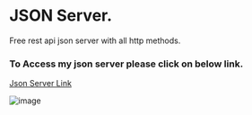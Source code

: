 # JSON Server.
Free rest api json server with all http methods.

### To Access my json server please click on below link.

[Json Server Link][website]

[website]: https://my-json-server.typicode.com/springsrikanth/json_server

![image](https://user-images.githubusercontent.com/49123432/167255427-5cca19e2-b425-4348-9b10-562562b6294d.png)


